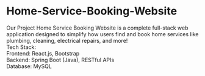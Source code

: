 # Home-Service-Booking-Website
Our Project Home Service Booking Website is a complete full-stack web application designed to simplify how users find and book home services like plumbing, cleaning, electrical repairs, and more!  
Tech Stack:  
Frontend: React.js, Bootstrap  
Backend: Spring Boot (Java), RESTful APIs  
Database: MySQL
